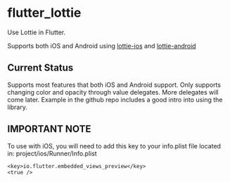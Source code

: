 # flutter_lottie

Use Lottie in Flutter.

Supports both iOS and Android using [lottie-ios](https://github.com/airbnb/lottie-ios) and [lottie-android](https://github.com/airbnb/lottie-android)

## Current Status

Supports most features that both iOS and Android support.
Only supports changing color and opacity through value delegates. More delegates will come later.
Example in the github repo includes a good intro into using the library.

## IMPORTANT NOTE

To use with iOS, you will need to add this key to your info.plist file located in:
project/ios/Runner/Info.plist

```
<key>io.flutter.embedded_views_preview</key>
<true />
```
